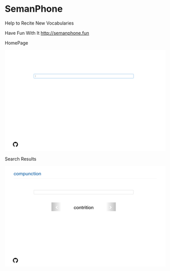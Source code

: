 # SemanPhone
Help to Recite New Vocabularies

Have Fun With It  http://semanphone.fun


HomePage

![HomePage](https://github.com/MartiBook/SemanPhone/raw/master/demo_images/homepage.png)


Search Results

![Search Results](https://github.com/MartiBook/SemanPhone/raw/master/demo_images/search_results.png)
